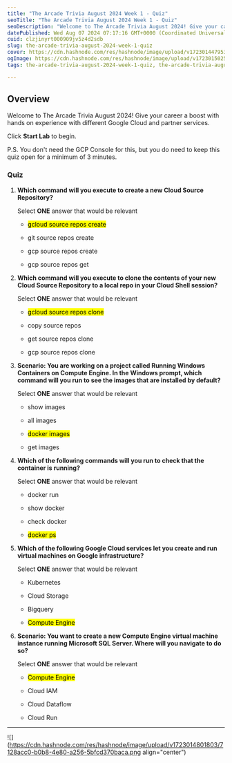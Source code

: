 ```yaml
---
title: "The Arcade Trivia August 2024 Week 1 - Quiz"
seoTitle: "The Arcade Trivia August 2024 Week 1 - Quiz"
seoDescription: "Welcome to The Arcade Trivia August 2024! Give your career a boost with hands on experience with different Google Cloud and partner services."
datePublished: Wed Aug 07 2024 07:17:16 GMT+0000 (Coordinated Universal Time)
cuid: clzjinyrt000909jv5z4d2sdb
slug: the-arcade-trivia-august-2024-week-1-quiz
cover: https://cdn.hashnode.com/res/hashnode/image/upload/v1723014479537/8efffcf0-1c2c-43f9-b54b-94fef8fbdaa5.png
ogImage: https://cdn.hashnode.com/res/hashnode/image/upload/v1723015025399/be999adf-9b05-41e6-a733-3f64ebff8ca9.png
tags: the-arcade-trivia-august-2024-week-1-quiz, the-arcade-trivia-august-2024-week-1

---
```


## **Overview**

Welcome to The Arcade Trivia August 2024! Give your career a boost with hands on experience with different Google Cloud and partner services.

Click **Start Lab** to begin.

P.S. You don't need the GCP Console for this, but you do need to keep this quiz open for a minimum of 3 minutes.

### **Quiz**

1. **Which command will you execute to create a new Cloud Source Repository?**
    
    Select **ONE** answer that would be relevant
    
    * <mark>gcloud source repos create</mark>
        
    * git source repos create
        
    * gcp source repos create
        
    * gcp source repos get
        
2. **Which command will you execute to clone the contents of your new Cloud Source Repository to a local repo in your Cloud Shell session?**
    
    Select **ONE** answer that would be relevant
    
    * <mark>gcloud source repos clone</mark>
        
    * copy source repos
        
    * get source repos clone
        
    * gcp source repos clone
        
3. **Scenario: You are working on a project called Running Windows Containers on Compute Engine. In the Windows prompt, which command will you run to see the images that are installed by default?**
    
    Select **ONE** answer that would be relevant
    
    * show images
        
    * all images
        
    * <mark>docker images</mark>
        
    * get images
        
4. **Which of the following commands will you run to check that the container is running?**
    
    Select **ONE** answer that would be relevant
    
    * docker run
        
    * show docker
        
    * check docker
        
    * <mark>docker ps</mark>
        
5. **Which of the following Google Cloud services let you create and run virtual machines on Google infrastructure?**
    
    Select **ONE** answer that would be relevant
    
    * Kubernetes
        
    * Cloud Storage
        
    * Bigquery
        
    * <mark>Compute Engine</mark>
        
6. **Scenario: You want to create a new Compute Engine virtual machine instance running Microsoft SQL Server. Where will you navigate to do so?**
    
    Select **ONE** answer that would be relevant
    
    * <mark>Compute Engine</mark>
        
    * Cloud IAM
        
    * Cloud Dataflow
        
    * Cloud Run
        

---

![](https://cdn.hashnode.com/res/hashnode/image/upload/v1723014801803/7128acc0-b0b8-4e80-a256-5bfcd370baca.png align="center")